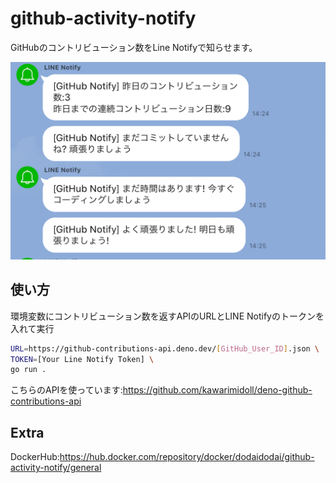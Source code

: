 # github-activity-notify

GitHubのコントリビューション数をLine Notifyで知らせます。

![](https://raw.githubusercontent.com/Dodai-Dodai/github-activity-notify/branchImage/note/example.jpeg)

## 使い方

環境変数にコントリビューション数を返すAPIのURLとLINE Notifyのトークンを入れて実行

```sh
URL=https://github-contributions-api.deno.dev/[GitHub_User_ID].json \
TOKEN=[Your Line Notify Token] \
go run .
```

こちらのAPIを使っています:https://github.com/kawarimidoll/deno-github-contributions-api

## Extra

DockerHub:https://hub.docker.com/repository/docker/dodaidodai/github-activity-notify/general